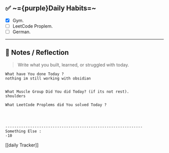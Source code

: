 
## ✅ ~={purple}Daily Habits=~
- [x]  Gym.
- [ ]  LeetCode Proplem.
- [ ]  German.

---

## 🧠 Notes / Reflection

> Write what you built, learned, or struggled with today.

```
What have You done Today ?
nothing im still working with obsidian 


What Muscle Group Did You did Today? (if its not rest).
shoulders

What LeetCode Proplems did You solved Today ?




-------------------------------------------------------------
Something Else :
-10

```

[[daily Tracker]]